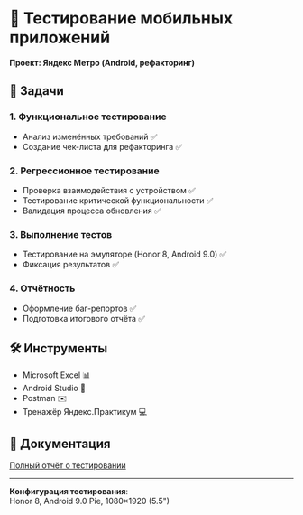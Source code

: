 # 📱 Тестирование мобильных приложений  
**Проект: Яндекс Метро (Android, рефакторинг)**  

## 📌 Задачи  
### 1. Функциональное тестирование  
- Анализ изменённых требований ✅  
- Создание чек-листа для рефакторинга ✅  

### 2. Регрессионное тестирование  
- Проверка взаимодействия с устройством ✅  
- Тестирование критической функциональности ✅  
- Валидация процесса обновления ✅  

### 3. Выполнение тестов  
- Тестирование на эмуляторе (Honor 8, Android 9.0) ✅  
- Фиксация результатов ✅  

### 4. Отчётность  
- Оформление баг-репортов ✅  
- Подготовка итогового отчёта ✅  

## 🛠️ Инструменты  
- Microsoft Excel 📊  
- Android Studio 🤖  
- Postman ✉️  
- Тренажёр Яндекс.Практикум 💻  

## 📄 Документация  
[Полный отчёт о тестировании](https://docs.google.com/spreadsheets/d/15KwWzMnPK7K45aXCb-LkcWYRkctuAVd3s84RFgka2xA/edit?gid=899462569#gid=899462569)  

---
**Конфигурация тестирования**:  
Honor 8, Android 9.0 Pie, 1080×1920 (5.5")  
